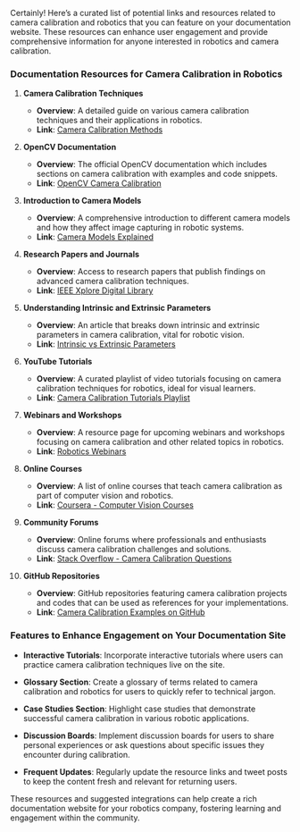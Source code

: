 Certainly! Here’s a curated list of potential links and resources related to camera calibration and robotics that you can feature on your documentation website. These resources can enhance user engagement and provide comprehensive information for anyone interested in robotics and camera calibration.

### Documentation Resources for Camera Calibration in Robotics

1. **Camera Calibration Techniques**
   - **Overview**: A detailed guide on various camera calibration techniques and their applications in robotics.
   - **Link**: [Camera Calibration Methods](https://observablehq.com/framework/camera-calibration.md)

2. **OpenCV Documentation**
   - **Overview**: The official OpenCV documentation which includes sections on camera calibration with examples and code snippets.
   - **Link**: [OpenCV Camera Calibration](https://docs.opencv.org/master/dc/dbb/tutorial_distreprocalibration.html)

3. **Introduction to Camera Models**
   - **Overview**: A comprehensive introduction to different camera models and how they affect image capturing in robotic systems.
   - **Link**: [Camera Models Explained](https://www.learnopencv.com/camera-calibration-using-opencv/)

4. **Research Papers and Journals**
   - **Overview**: Access to research papers that publish findings on advanced camera calibration techniques.
   - **Link**: [IEEE Xplore Digital Library](https://ieeexplore.ieee.org/Xplore/home.jsp)

5. **Understanding Intrinsic and Extrinsic Parameters**
   - **Overview**: An article that breaks down intrinsic and extrinsic parameters in camera calibration, vital for robotic vision.
   - **Link**: [Intrinsic vs Extrinsic Parameters](https://towardsdatascience.com/camera-calibration-in-intrinsic-and-extrinsic-parameters-90c90186f68e)

6. **YouTube Tutorials**
   - **Overview**: A curated playlist of video tutorials focusing on camera calibration techniques for robotics, ideal for visual learners.
   - **Link**: [Camera Calibration Tutorials Playlist](https://www.youtube.com/playlist?list=PL7F8C2F2C39D6E57C)

7. **Webinars and Workshops**
   - **Overview**: A resource page for upcoming webinars and workshops focusing on camera calibration and other related topics in robotics.
   - **Link**: [Robotics Webinars](https://www.robotiq.com/resources/webinars)

8. **Online Courses**
   - **Overview**: A list of online courses that teach camera calibration as part of computer vision and robotics.
   - **Link**: [Coursera - Computer Vision Courses](https://www.coursera.org/courses?query=computer%20vision)

9. **Community Forums**
   - **Overview**: Online forums where professionals and enthusiasts discuss camera calibration challenges and solutions.
   - **Link**: [Stack Overflow - Camera Calibration Questions](https://stackoverflow.com/questions/tagged/camera-calibration)

10. **GitHub Repositories**
    - **Overview**: GitHub repositories featuring camera calibration projects and codes that can be used as references for your implementations.
    - **Link**: [Camera Calibration Examples on GitHub](https://github.com/search?q=camera+calibration)

### Features to Enhance Engagement on Your Documentation Site

- **Interactive Tutorials**: Incorporate interactive tutorials where users can practice camera calibration techniques live on the site.

- **Glossary Section**: Create a glossary of terms related to camera calibration and robotics for users to quickly refer to technical jargon.

- **Case Studies Section**: Highlight case studies that demonstrate successful camera calibration in various robotic applications.

- **Discussion Boards**: Implement discussion boards for users to share personal experiences or ask questions about specific issues they encounter during calibration.

- **Frequent Updates**: Regularly update the resource links and tweet posts to keep the content fresh and relevant for returning users.

These resources and suggested integrations can help create a rich documentation website for your robotics company, fostering learning and engagement within the community.